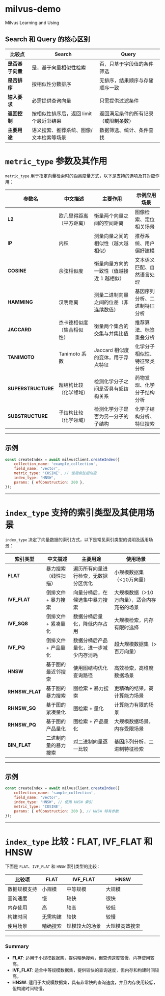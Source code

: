 # milvus-demo
Milvus Learning and Using

## Search 和 Query 的核心区别

| **比较点**       | **Search**                                    | **Query**                                     |
|------------------|-----------------------------------------------|-----------------------------------------------|
| **是否基于向量** | 是，基于向量相似性检索                        | 否，只基于字段值的条件筛选                    |
| **是否排序**     | 按相似性分数排序                               | 无排序，结果顺序与存储顺序一致                |
| **输入要求**     | 必需提供查询向量                              | 只需提供过滤条件                              |
| **返回控制**     | 按相似性排序后，返回 limit 个最近邻结果       | 返回满足条件的所有记录（或限制条数）          |
| **主要用途**     | 语义搜索、推荐系统、图像/文本检索等场景        | 数据筛选、统计、条件查找                      |



# `metric_type` 参数及其作用

`metric_type` 用于指定向量检索时的距离度量方式，以下是支持的选项及其对应作用：

| 参数名       | 中文描述                     | 主要作用                               | 示例应用场景                  |
| ------------ | ---------------------------- | -------------------------------------- | ----------------------------- |
| **L2**       | 欧几里得距离（平方距离）      | 衡量两个向量之间的空间距离             | 图像检索、定位相关场景        |
| **IP**       | 内积                         | 测量向量之间的相似性（越大越相似）     | 推荐系统、用户偏好建模        |
| **COSINE**   | 余弦相似度                   | 衡量向量方向的一致性（值越接近 1 越相似） | 文本语义匹配、自然语言处理    |
| **HAMMING**  | 汉明距离                     | 测量二进制向量之间的位差（非连续数值） | 基因序列分析、二进制特征分析 |
| **JACCARD**  | 杰卡德相似度（集合相似性）   | 衡量两个集合的交集与并集比值           | 推荐算法、标签重叠分析        |
| **TANIMOTO** | Tanimoto 系数                | Jaccard 相似度的变体，用于浮点特征     | 化学分子相似性、特征聚类分析 |
| **SUPERSTRUCTURE** | 超结构比较（化学领域） | 检测化学分子之间是否具有超结构关系     | 药物发现、化学分子结构分析    |
| **SUBSTRUCTURE**  | 子结构比较（化学领域）   | 检测化学分子是否为另一分子的子结构     | 化学子结构分析、特征搜索      |

---

## 示例

```javascript
const createIndex = await milvusClient.createIndex({
    collection_name: 'example_collection',
    field_name: 'vector',
    metric_type: 'COSINE', // 使用余弦相似度
    index_type: 'HNSW',
    params: { efConstruction: 200 },
});
```
---

# `index_type` 支持的索引类型及其使用场景

`index_type` 决定了向量数据的索引方式，以下是常见索引类型的说明及适用场景：

| 索引类型       | 中文描述                  | 主要用途                              | 使用场景                      |
| -------------- | ------------------------- | ------------------------------------- | ----------------------------- |
| **FLAT**       | 暴力搜索（线性扫描）      | 遍历所有向量进行检索，无数据分区优化  | 小规模数据集（<10万向量）      |
| **IVF_FLAT**   | 倒排文件 + 暴力搜索       | 向量分桶后，在候选集中暴力搜索        | 大规模数据（>10万向量），适合内存充裕的场景 |
| **IVF_SQ8**    | 倒排文件 + 紧凑量化      | 数据分桶后量化，降低内存占用          | 大规模检索，内存有限时选择    |
| **IVF_PQ**     | 倒排文件 + 产品量化      | 数据分桶后产品量化，进一步减少内存消耗 | 超大规模数据集（>百万向量）    |
| **HNSW**       | 基于图的最近邻搜索        | 使用图结构优化查询路径               | 高效检索，高维度数据场景      |
| **RHNSW_FLAT** | 基于图的暴力搜索          | 图检索 + 暴力搜索                    | 更精确的结果，高计算能力场景  |
| **RHNSW_SQ**   | 基于图的紧凑量化         | 图检索 + 量化                        | 计算能力有限的场景            |
| **RHNSW_PQ**   | 基于图的产品量化         | 图检索 + 产品量化                    | 大规模数据场景，内存受限场景  |
| **BIN_FLAT**   | 二进制向量的暴力搜索      | 对二进制向量逐一比较                 | 基因序列分析，二进制特征检索 |

---

## 示例

```javascript
const createIndex = await milvusClient.createIndex({
    collection_name: 'sample_collection',
    field_name: 'vector',
    index_type: 'HNSW', // 使用 HNSW 索引
    metric_type: 'COSINE',
    params: { efConstruction: 200 }, // HNSW 特有参数
});
```


---

# `index_type` 比较：FLAT, IVF_FLAT 和 HNSW

下面是 `FLAT`、`IVF_FLAT` 和 `HNSW` 索引类型的比较：

| 比较项         | FLAT       | IVF_FLAT     | HNSW        |
| -------------- | ---------- | ------------ | ----------- |
| 数据规模支持    | 小规模     | 中等规模     | 大规模       |
| 查询速度       | 慢         | 较快         | 很快         |
| 内存使用       | 高         | 较高         | 较低         |
| 构建时间       | 无需构建   | 较快         | 较慢         |
| 使用场景       | 精确搜索   | 规模较大的场景 | 大规模高效搜索 |

---

### **Summary**

- **FLAT**: 适用于小规模数据集，提供精确搜索，但查询速度较慢，内存使用较高。
- **IVF_FLAT**: 适合中等规模数据集，提供较快的查询速度，但内存和构建时间较高。
- **HNSW**: 适用于大规模数据集，具有非常快的查询速度，并且内存使用较低，但构建时间较慢。

